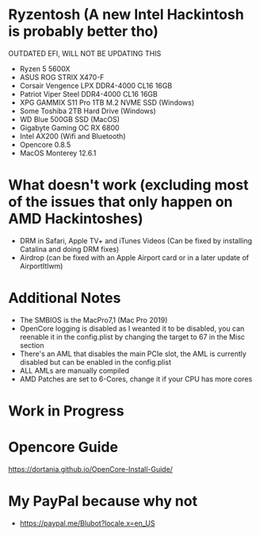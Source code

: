 # Ryzentosh (A new Intel Hackintosh is probably better tho)

OUTDATED EFI, WILL NOT BE UPDATING THIS

- Ryzen 5 5600X
- ASUS ROG STRIX X470-F
- Corsair Vengence LPX DDR4-4000 CL16 16GB
- Patriot Viper Steel DDR4-4000 CL16 16GB
- XPG GAMMIX S11 Pro 1TB M.2 NVME SSD (Windows)
- Some Toshiba 2TB Hard Drive (Windows)
- WD Blue 500GB SSD (MacOS)
- Gigabyte Gaming OC RX 6800
- Intel AX200 (Wifi and Bluetooth)
- Opencore 0.8.5
- MacOS Monterey 12.6.1

# What doesn't work (excluding most of the issues that only happen on AMD Hackintoshes)

- DRM in Safari, Apple TV+ and iTunes Videos (Can be fixed by installing Catalina and doing DRM fixes)
- Airdrop (can be fixed with an Apple Airport card or in a later update of AirportItlwm)

# Additional Notes
- The SMBIOS is the MacPro7,1 (Mac Pro 2019)
- OpenCore logging is disabled as I weanted it to be disabled, you can reenable it in the config.plist by changing the target to 67 in the Misc section
- There's an AML that disables the main PCIe slot, the AML is currently disabled but can be enabled in the config.plist
- ALL AMLs are manually compiled 
- AMD Patches are set to 6-Cores, change it if your CPU has more cores

# Work in Progress


# Opencore Guide
https://dortania.github.io/OpenCore-Install-Guide/

# My PayPal because why not
- https://paypal.me/Blubot?locale.x=en_US
